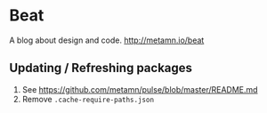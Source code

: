 # Beat

A blog about design and code. http://metamn.io/beat

## Updating / Refreshing packages

1. See https://github.com/metamn/pulse/blob/master/README.md
2. Remove `.cache-require-paths.json`
